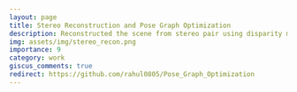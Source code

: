 ```yaml
---
layout: page
title: Stereo Reconstruction and Pose Graph Optimization
description: Reconstructed the scene from stereo pair using disparity maps; Corrected the noisy trajectories using odometry and images.
img: assets/img/stereo_recon.png
importance: 9
category: work
giscus_comments: true
redirect: https://github.com/rahul0805/Pose_Graph_Optimization 
---
```

